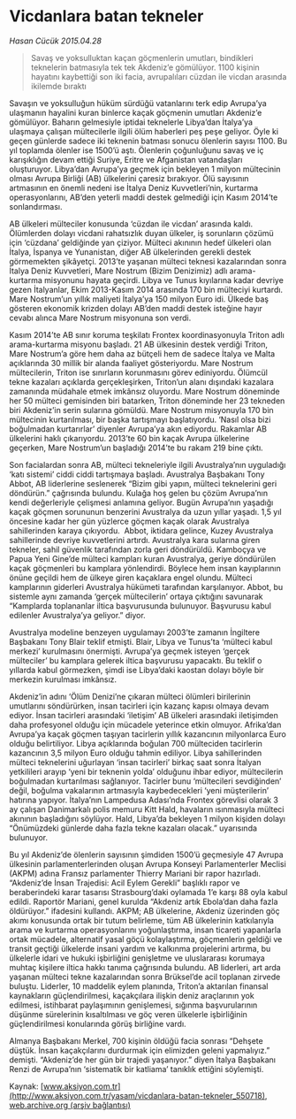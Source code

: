 # Vicdanlara batan tekneler

*Hasan Cücük 2015.04.28*

<div class="pNewsDetailMainContent" itemprop="articleBody">
 <blockquote>
  <p>
   Savaş ve yoksulluktan kaçan göçmenlerin umutları, bindikleri teknelerin batmasıyla tek tek Akdeniz’e gömülüyor. 1100 kişinin hayatını kaybettiği son iki facia, avrupalıları cüzdan ile vicdan arasında ikilemde bıraktı
  </p>
 </blockquote>
 <p>
  Savaşın ve yoksulluğun hüküm sürdüğü vatanlarını terk edip Avrupa’ya ulaşmanın hayalini kuran binlerce kaçak göçmenin umutları Akdeniz’e gömülüyor. Baharın gelmesiyle iptidai teknelerle Libya’dan İtalya’ya ulaşmaya çalışan mültecilerle ilgili ölüm haberleri peş peşe geliyor. Öyle ki geçen günlerde sadece iki teknenin batması sonucu ölenlerin sayısı 1100. Bu yıl toplamda ölenler ise 1500’ü aştı. Ölenlerin çoğunluğunu savaş ve iç karışıklığın devam ettiği Suriye, Eritre ve Afganistan vatandaşları oluşturuyor. Libya’dan Avrupa’ya geçmek için bekleyen 1 milyon mültecinin olması Avrupa Birliği (AB) ülkelerini çaresiz bırakıyor. Ölü sayısının artmasının en önemli nedeni ise İtalya Deniz Kuvvetleri’nin, kurtarma operasyonlarını, AB’den yeterli maddi destek gelmediği için Kasım 2014’te sonlandırması.
 </p>
 <p>
  AB ülkeleri mülteciler konusunda ‘cüzdan ile vicdan’ arasında kaldı. Ölümlerden dolayı vicdani rahatsızlık duyan ülkeler, iş sorunların çözümü için ‘cüzdana’ geldiğinde yan çiziyor. Mülteci akınının hedef ülkeleri olan İtalya, İspanya ve Yunanistan, diğer AB ülkelerinden gerekli destek görmemekten şikâyetçi. 2013’te yaşanan mülteci teknesi kazalarından sonra İtalya Deniz Kuvvetleri, Mare Nostrum (Bizim Denizimiz) adlı arama-kurtarma misyonunu hayata geçirdi. Libya ve Tunus kıyılarına kadar devriye gezen İtalyanlar, Ekim 2013-Kasım 2014 arasında 170 bin mülteciyi kurtardı. Mare Nostrum’un yıllık maliyeti İtalya’ya 150 milyon Euro idi. Ülkede baş gösteren ekonomik krizden dolayı AB’den maddi destek isteğine hayır cevabı alınca Mare Nostrum misyonuna son verdi.
 </p>
 <p>
  Kasım 2014’te AB sınır koruma teşkilatı Frontex koordinasyonuyla Triton adlı arama-kurtarma misyonu başladı. 21 AB ülkesinin destek verdiği Triton, Mare Nostrum’a göre hem daha az bütçeli hem de sadece İtalya ve Malta açıklarında 30 millik bir alanda faaliyet gösteriyordu. Mare Nostrum mültecilerin, Triton ise sınırların korunmasını görev ediniyordu. Ölümcül tekne kazaları açıklarda gerçekleşirken, Triton’un alanı dışındaki kazalara zamanında müdahale etmek imkânsız oluyordu. Mare Nostrum döneminde her 50 mülteci gemisinden biri batarken, Triton döneminde her 23 tekneden biri Akdeniz’in serin sularına gömüldü. Mare Nostrum misyonuyla 170 bin mültecinin kurtarılması, bir başka tartışmayı başlatıyordu. ‘Nasıl olsa bizi boğulmadan kurtarırlar’ diyenler Avrupa’ya akın ediyordu. Rakamlar AB ülkelerini haklı çıkarıyordu. 2013’te 60 bin kaçak Avrupa ülkelerine geçerken, Mare Nostrum’un başladığı 2014’te bu rakam 219 bine çıktı.
 </p>
 <p>
  Son facialardan sonra AB, mülteci tekneleriyle ilgili Avustralya’nın uyguladığı ‘katı sistemi’ ciddi ciddi tartışmaya başladı. Avustralya Başbakanı Tony Abbot, AB liderlerine seslenerek “Bizim gibi yapın, mülteci teknelerini geri döndürün.” çağrısında bulundu. Kulağa hoş gelen bu çözüm Avrupa’nın kendi değerleriyle çelişmesi anlamına geliyor. Bugün Avrupa’nın yaşadığı kaçak göçmen sorununun benzerini Avustralya da uzun yıllar yaşadı. 1,5 yıl öncesine kadar her gün yüzlerce göçmen kaçak olarak Avustralya sahillerinden karaya çıkıyordu.  Abbot, iktidara gelince, Kuzey Avustralya sahillerinde devriye kuvvetlerini artırdı. Avustralya kara sularına giren tekneler, sahil güvenlik tarafından zorla geri döndürüldü. Kamboçya ve Papua Yeni Gine’de mülteci kampları kuran Avustralya, geriye döndürülen kaçak göçmenleri bu kamplara yönlendirdi. Böylece hem insan kayıplarının önüne geçildi hem de ülkeye giren kaçaklara engel olundu. Mülteci kamplarının giderleri Avustralya hükümeti tarafından karşılanıyor. Abbot, bu sistemle aynı zamanda ‘gerçek mültecilerin’ ortaya çıktığını savunarak “Kamplarda toplananlar iltica başvurusunda bulunuyor. Başvurusu kabul edilenler Avustralya’ya geliyor.” diyor.
 </p>
 <p>
  Avustralya modeline benzeyen uygulamayı 2003’te zamanın İngiltere Başbakanı Tony Blair teklif etmişti. Blair, Libya ve Tunus’ta ‘mülteci kabul merkezi’ kurulmasını önermişti. Avrupa’ya geçmek isteyen ‘gerçek mülteciler’ bu kamplara gelerek iltica başvurusu yapacaktı. Bu teklif o yıllarda kabul görmezken, şimdi ise Libya’daki kaostan dolayı böyle bir merkezin kurulması imkânsız.
 </p>
 <p>
  Akdeniz’in adını ‘Ölüm Denizi’ne çıkaran mülteci ölümleri birilerinin umutlarını söndürürken, insan tacirleri için kazanç kapısı olmaya devam ediyor. İnsan tacirleri arasındaki ‘iletişim’ AB ülkeleri arasındaki iletişimden daha profesyonel olduğu için mücadele yeterince etkin olmuyor. Afrika’dan Avrupa’ya kaçak göçmen taşıyan tacirlerin yıllık kazancının milyonlarca Euro olduğu belirtiliyor. Libya açıklarında boğulan 700 mülteciden tacirlerin kazancının 3,5 milyon Euro olduğu tahmin ediliyor. Libya sahillerinden mülteci teknelerini uğurlayan ‘insan tacirleri’ birkaç saat sonra İtalyan yetkilileri arayıp ‘yeni bir teknenin yolda’ olduğunu ihbar ediyor, mültecilerin boğulmadan kurtarılması sağlanıyor. Tacirler bunu ‘mültecileri sevdiğinden’ değil, boğulma vakalarının artmasıyla kaybedecekleri ‘yeni müşterilerin’ hatırına yapıyor. İtalya’nın Lampedusa Adası’nda Frontex görevlisi olarak 3 ay çalışan Danimarkalı polis memuru Kitt Hald, havaların ısınmasıyla mülteci akınının başladığını söylüyor. Hald, Libya’da bekleyen 1 milyon kişiden dolayı “Önümüzdeki günlerde daha fazla tekne kazaları olacak.” uyarısında bulunuyor.
 </p>
 <p>
  Bu yıl Akdeniz’de ölenlerin sayısının şimdiden 1500’ü geçmesiyle 47 Avrupa ülkesinin parlamenterlerinden oluşan Avrupa Konseyi Parlamenterler Meclisi (AKPM) adına Fransız parlamenter Thierry Mariani bir rapor hazırladı. “Akdeniz’de İnsan Trajedisi: Acil Eylem Gerekli” başlıklı rapor ve beraberindeki karar tasarısı Strasbourg’daki oylamada 1’e karşı 88 oyla kabul edildi. Raportör Mariani, genel kurulda “Akdeniz artık Ebola’dan daha fazla öldürüyor.” ifadesini kullandı. AKPM; AB ülkelerine, Akdeniz üzerinden göç akımı konusunda ortak bir tutum belirleme, tüm AB ülkelerinin katkılarıyla arama ve kurtarma operasyonlarını yoğunlaştırma, insan ticareti yapanlarla ortak mücadele, alternatif yasal göçü kolaylaştırma, göçmenlerin geldiği ve transit geçtiği ülkelerde insani yardım ve kalkınma projelerini artırma, bu ülkelerle idari ve hukuki işbirliğini genişletme ve uluslararası korumaya muhtaç kişilere iltica hakkı tanıma çağrısında bulundu. AB liderleri, art arda yaşanan mülteci tekne kazalarından sonra Brüksel’de acil toplanan zirvede buluştu. Liderler, 10 maddelik eylem planında, Triton’a aktarılan finansal kaynakların güçlendirilmesi, kaçakçılara ilişkin deniz araçlarının yok edilmesi, istihbarat paylaşımının genişlemesi, sığınma başvurularının düşünme sürelerinin kısaltılması ve göç veren ülkelerle işbirliğinin güçlendirilmesi konularında görüş birliğine vardı.
 </p>
 <p>
  Almanya Başbakanı Merkel, 700 kişinin öldüğü facia sonrası “Dehşete düştük. İnsan kaçakçılarını durdurmak için elimizden geleni yapmalıyız.” demişti. “Akdeniz’de her gün bir trajedi yaşanıyor.” diyen İtalya Başbakanı Renzi de Avrupa’nın ‘sistematik bir katliama’ tanıklık ettiğini söylemişti.
 </p>
</div>


Kaynak: [www.aksiyon.com.tr](http://www.aksiyon.com.tr/yasam/vicdanlara-batan-tekneler_550718), [web.archive.org (arşiv bağlantısı)](http://web.archive.org/web/20150807182020/http://www.aksiyon.com.tr/yasam/vicdanlara-batan-tekneler_550718)
